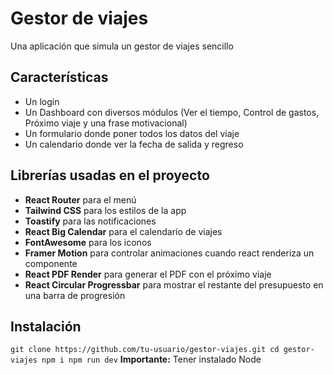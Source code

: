 # Gestor de viajes
Una aplicación que simula un gestor de viajes sencillo
## Características
- Un login
- Un Dashboard con diversos módulos (Ver el tiempo, Control de gastos, Próximo viaje y una frase motivacional)
- Un formulario donde poner todos los datos del viaje
- Un calendario donde ver la fecha de salida y regreso
## Librerías usadas en el proyecto
- __React Router__ para el menú
- __Tailwind CSS__ para los estilos de la app
- __Toastify__ para las notificaciones 
- __React Big Calendar__ para el calendario de viajes
- __FontAwesome__ para los iconos
- __Framer Motion__ para controlar animaciones cuando react renderiza un componente
- __React PDF Render__ para generar el PDF con el próximo viaje
- __React Circular Progressbar__ para mostrar el restante del presupuesto en una barra de progresión
## Instalación
``
git clone https://github.com/tu-usuario/gestor-viajes.git
cd gestor-viajes
npm i
npm run dev
``
__Importante:__ Tener instalado Node